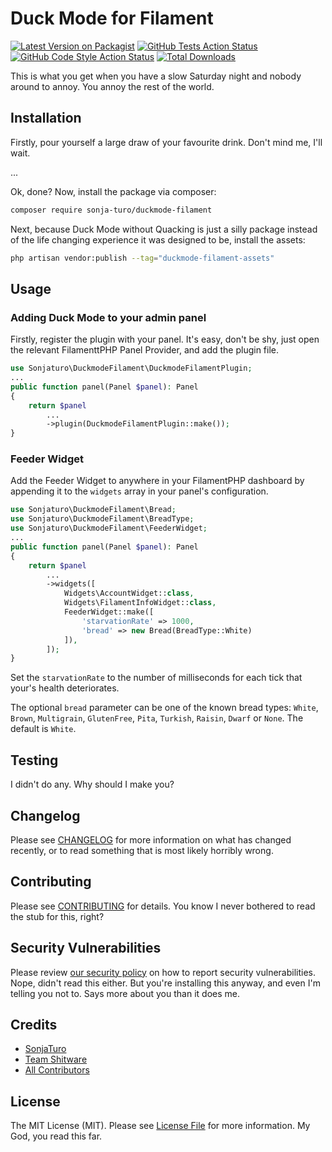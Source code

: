 # Duck Mode for Filament

[![Latest Version on Packagist](https://img.shields.io/packagist/v/sonja-turo/duckmode-filament.svg?style=flat-square)](https://packagist.org/packages/sonja-turo/duckmode-filament)
[![GitHub Tests Action Status](https://img.shields.io/github/actions/workflow/status/sonja-turo/duckmode-filament/run-tests.yml?branch=main&label=tests&style=flat-square)](https://github.com/sonja-turo/duckmode-filament/actions?query=workflow%3Arun-tests+branch%3Amain)
[![GitHub Code Style Action Status](https://img.shields.io/github/actions/workflow/status/sonja-turo/duckmode-filament/fix-php-code-style-issues.yml?branch=main&label=code%20style&style=flat-square)](https://github.com/sonja-turo/duckmode-filament/actions?query=workflow%3A"Fix+PHP+code+style+issues"+branch%3Amain)
[![Total Downloads](https://img.shields.io/packagist/dt/sonja-turo/duckmode-filament.svg?style=flat-square)](https://packagist.org/packages/sonja-turo/duckmode-filament)



This is what you get when you have a slow Saturday night and nobody around to annoy. You annoy the rest of the world.

## Installation

Firstly, pour yourself a large draw of your favourite drink. Don't mind me, I'll wait.

...

Ok, done? Now, install the package via composer:

```bash
composer require sonja-turo/duckmode-filament
```

Next, because Duck Mode without Quacking is just a silly package instead of the life changing experience it was designed to be, install the assets:

```bash
php artisan vendor:publish --tag="duckmode-filament-assets"
```

## Usage

### Adding Duck Mode to your admin panel
Firstly, register the plugin with your panel. It's easy, don't be shy, just open the relevant FilamenttPHP
Panel Provider, and add the plugin file.

```php
use Sonjaturo\DuckmodeFilament\DuckmodeFilamentPlugin;
...
public function panel(Panel $panel): Panel
{
    return $panel
        ...
        ->plugin(DuckmodeFilamentPlugin::make());
}
```

### Feeder Widget
Add the Feeder Widget to anywhere in your FilamentPHP dashboard by appending it to the `widgets` array in
your panel's configuration.

```php
use Sonjaturo\DuckmodeFilament\Bread;
use Sonjaturo\DuckmodeFilament\BreadType;
use Sonjaturo\DuckmodeFilament\FeederWidget;
...
public function panel(Panel $panel): Panel
{
    return $panel
        ...
        ->widgets([
            Widgets\AccountWidget::class,
            Widgets\FilamentInfoWidget::class,
            FeederWidget::make([
                'starvationRate' => 1000,
                'bread' => new Bread(BreadType::White)
            ]),
        ]);
}
```

Set the `starvationRate` to the number of milliseconds for each tick that your's health deteriorates.

The optional `bread` parameter can be one of the known bread types: `White`, `Brown`, `Multigrain`, `GlutenFree`, `Pita`, `Turkish`, `Raisin`, `Dwarf` or `None`.
The default is `White`.

## Testing

I didn't do any. Why should I make you?

## Changelog

Please see [CHANGELOG](CHANGELOG.md) for more information on what has changed recently, or to read something that is most likely horribly wrong.

## Contributing

Please see [CONTRIBUTING](.github/CONTRIBUTING.md) for details. You know I never bothered to read the stub for this, right?

## Security Vulnerabilities

Please review [our security policy](../../security/policy) on how to report security vulnerabilities. Nope, didn't read this either. But you're installing
this anyway, and even I'm telling you not to. Says more about you than it does me.

## Credits

- [SonjaTuro](https://github.com/sonja-turo)
- [Team Shitware](https://github.com/shitware-ltd)
- [All Contributors](../../contributors)

## License

The MIT License (MIT). Please see [License File](LICENSE.md) for more information. My God, you read this far.
